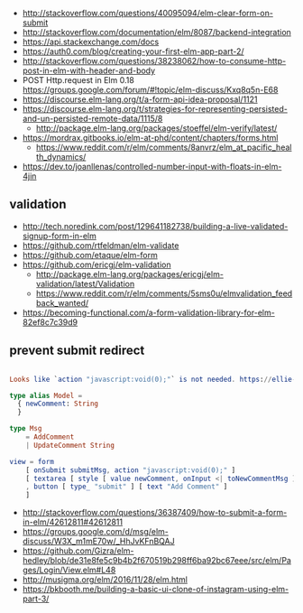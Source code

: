 - http://stackoverflow.com/questions/40095094/elm-clear-form-on-submit
- http://stackoverflow.com/documentation/elm/8087/backend-integration
- https://api.stackexchange.com/docs
- https://auth0.com/blog/creating-your-first-elm-app-part-2/
- http://stackoverflow.com/questions/38238062/how-to-consume-http-post-in-elm-with-header-and-body
- POST Http.request in Elm 0.18 https://groups.google.com/forum/#!topic/elm-discuss/Kxq8q5n-E68
- https://discourse.elm-lang.org/t/a-form-api-idea-proposal/1121
- https://discourse.elm-lang.org/t/strategies-for-representing-persisted-and-un-persisted-remote-data/1115/8
  - http://package.elm-lang.org/packages/stoeffel/elm-verify/latest/
- https://mordrax.gitbooks.io/elm-at-phd/content/chapters/forms.html
  - https://www.reddit.com/r/elm/comments/8anvrz/elm_at_pacific_health_dynamics/
- https://dev.to/joanllenas/controlled-number-input-with-floats-in-elm-4jin

## validation

- http://tech.noredink.com/post/129641182738/building-a-live-validated-signup-form-in-elm
- https://github.com/rtfeldman/elm-validate
- https://github.com/etaque/elm-form
- https://github.com/ericgj/elm-validation
  - http://package.elm-lang.org/packages/ericgj/elm-validation/latest/Validation
  - https://www.reddit.com/r/elm/comments/5sms0u/elmvalidation_feedback_wanted/
- https://becoming-functional.com/a-form-validation-library-for-elm-82ef8c7c39d9

## prevent submit redirect

```elm

Looks like `action "javascript:void(0);"` is not needed. https://ellie-app.com/9zTH65GHXa1/0 and `onSubmit` already has `preventDefault` set to `True` https://github.com/elm/html/blob/2.0.0/src/Html/Events.elm#L130

type alias Model =
  { newComment: String
  }

type Msg
    = AddComment
    | UpdateComment String

view = form
    [ onSubmit submitMsg, action "javascript:void(0);" ]
    [ textarea [ style [ value newComment, onInput <| toNewCommentMsg ] []
    , button [ type_ "submit" ] [ text "Add Comment" ]
    ]
```

- http://stackoverflow.com/questions/36387409/how-to-submit-a-form-in-elm/42612811#42612811
- https://groups.google.com/d/msg/elm-discuss/W3X_m1mE70w/_HhJvKFnBQAJ
- https://github.com/Gizra/elm-hedley/blob/de31e8fe5c9b4b2f670519b298ff6ba92bc67eee/src/elm/Pages/Login/View.elm#L48
- http://musigma.org/elm/2016/11/28/elm.html
- https://bkbooth.me/building-a-basic-ui-clone-of-instagram-using-elm-part-3/
